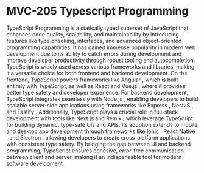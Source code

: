 # MVC-205 Typescript Programming
TypeScript Programming is a statically typed superset of JavaScript that enhances code quality, scalability, and maintainability by introducing features like type checking, interfaces, and advanced object-oriented programming capabilities. It has gained immense popularity in modern web development due to its ability to catch errors during development and improve developer productivity through robust tooling and autocompletion. TypeScript is widely used across various frameworks and libraries, making it a versatile choice for both frontend and backend development. On the frontend, TypeScript powers frameworks like Angular , which is built entirely with TypeScript, as well as React and Vue.js , where it provides better type safety and developer experience. For backend development, TypeScript integrates seamlessly with Node.js , enabling developers to build scalable server-side applications using frameworks like Express , NestJS , and Fastify . Additionally, TypeScript plays a crucial role in full-stack development with tools like Next.js and Remix , which leverage TypeScript for building dynamic, type-safe UIs and APIs. Its adoption extends to mobile and desktop app development through frameworks like Ionic , React Native , and Electron , allowing developers to create cross-platform applications with consistent type safety. By bridging the gap between UI and backend programming, TypeScript ensures cohesive, error-free communication between client and server, making it an indispensable tool for modern software development.
